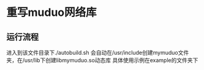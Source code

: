# 重写muduo网络库

## 运行流程
进入到该文件目录下./autobuild.sh
会自动在/usr/include创建mymuduo文件夹，在/usr/lib下创建libmymuduo.so动态库
具体使用示例在example的文件夹下
